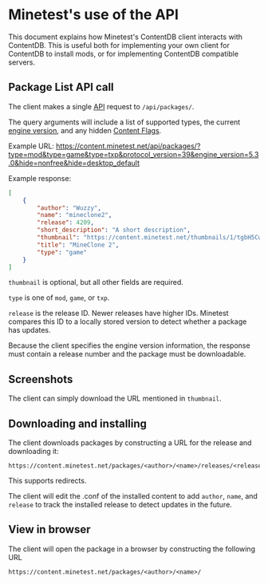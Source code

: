 # Minetest's use of the API

This document explains how Minetest's ContentDB client interacts with ContentDB.
This is useful both for implementing your own client for ContentDB to install mods, 
or for implementing ContentDB compatible servers.

## Package List API call

The client makes a single [API](https://content.minetest.net/help/api/) request to `/api/packages/`.

The query arguments will include a list of supported types, the current
[engine version](https://content.minetest.net/api/minetest_versions/),
and any hidden [Content Flags](https://content.minetest.net/help/content_flags/).

Example URL:
<https://content.minetest.net/api/packages/?type=mod&type=game&type=txp&protocol_version=39&engine_version=5.3.0&hide=nonfree&hide=desktop_default>

Example response:

```json
[
    {
        "author": "Wuzzy",
        "name": "mineclone2",
        "release": 4209,
        "short_description": "A short description",
        "thumbnail": "https://content.minetest.net/thumbnails/1/tgbH5CwlAZ.jpg",
        "title": "MineClone 2",
        "type": "game"
    }
]
```

`thumbnail` is optional, but all other fields are required. 

`type` is one of `mod`, `game`, or `txp`.

`release` is the release ID. Newer releases have higher IDs.
Minetest compares this ID to a locally stored version to detect whether a package has updates.

Because the client specifies the engine version information, the response must contain a release
number and the package must be downloadable.

## Screenshots

The client can simply download the URL mentioned in `thumbnail`.

## Downloading and installing

The client downloads packages by constructing a URL for the release and downloading it:

```
https://content.minetest.net/packages/<author>/<name>/releases/<release>/download/
```

This supports redirects.

The client will edit the .conf of the installed content to add `author`, `name`, and `release` to
track the installed release to detect updates in the future.

## View in browser

The client will open the package in a browser by constructing the following URL

```
https://content.minetest.net/packages/<author>/<name>/
```
